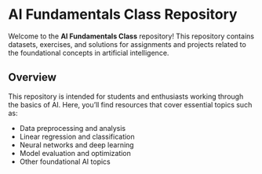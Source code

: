 # AI Fundamentals Class Repository

Welcome to the **AI Fundamentals Class** repository! This repository contains datasets, exercises, and solutions for assignments and projects related to the foundational concepts in artificial intelligence.

## Overview
This repository is intended for students and enthusiasts working through the basics of AI. Here, you’ll find resources that cover essential topics such as:
- Data preprocessing and analysis
- Linear regression and classification
- Neural networks and deep learning
- Model evaluation and optimization
- Other foundational AI topics